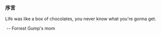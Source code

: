 ### 序言

Life was like a box of chocolates, you never know what you're gonna get. 

​																						-- Forrest Gump's mom

